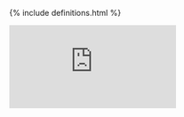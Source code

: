 <!-- BEGIN MUNGE: UNVERSIONED_WARNING -->


<!-- END MUNGE: UNVERSIONED_WARNING -->
<!-- needed for gh-pages to render html files when imported -->
{% include definitions.html %}




<!-- BEGIN MUNGE: IS_VERSIONED -->
  <!-- TAG IS_VERSIONED -->
  <!-- END MUNGE: IS_VERSIONED -->


<!-- BEGIN MUNGE: GENERATED_ANALYTICS -->
[![Analytics](https://kubernetes-site.appspot.com/UA-36037335-10/GitHub/docs/api-reference/definitions.md?pixel)]()
<!-- END MUNGE: GENERATED_ANALYTICS -->
